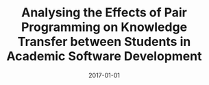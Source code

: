 ---
abstract: ''
authors:
- Katrin Amtmann
date: '2017-01-01'
featured: false
links:
- name: Publik
  url: https://publik.tuwien.ac.at/showentry.php?ID=267516&lang=1
publication_types:
- '7'
publishDate: '2017-01-01'
title: Analysing the Effects of Pair Programming on Knowledge Transfer between Students
  in Academic Software Development
url_pdf: ''
---
